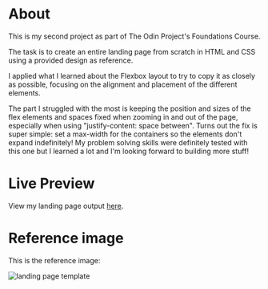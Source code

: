 # About
<p> This is my second project as part of The Odin Project's Foundations Course. </p>
<p> The task is to create an entire landing page from scratch in HTML and CSS using a provided design as reference. </p>
<p> I applied what I learned about the Flexbox layout to try to copy it as closely as possible, focusing on the alignment and placement of the different elements. </p>
<p> The part I struggled with the most is keeping the position and sizes of the flex elements and spaces fixed when zooming in and out of the page, especially when using "justify-content: space between". Turns out the fix is super simple: set a max-width for the containers so the elements don't expand indefinitely! My problem solving skills were definitely tested with this one but I learned a lot and I'm looking forward to building more stuff!</p>

# Live Preview
View my landing page output <a href="https://daniraymundo.github.io/landing-page/">here</a>.

# Reference image
<p> This is the reference image: </p>
<img src ="https://cdn.statically.io/gh/TheOdinProject/curriculum/81a5d553f4073e593d23a6ab00d50eef8620796d/foundations/html_css/project/imgs/01.png" alt="landing page template">

